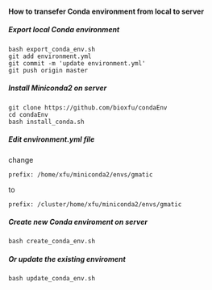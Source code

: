 #### How to transefer Conda environment from local to server
##### Export local Conda environment 
```
bash export_conda_env.sh
git add environment.yml
git commit -m 'update environment.yml'
git push origin master
```
##### Install Miniconda2 on server
```
git clone https://github.com/bioxfu/condaEnv
cd condaEnv
bash install_conda.sh 
```
##### Edit *environment.yml* file
change
```
prefix: /home/xfu/miniconda2/envs/gmatic
```
to
```
prefix: /cluster/home/xfu/miniconda2/envs/gmatic
```
##### Create new Conda enviroment on server
```
bash create_conda_env.sh
```
##### Or update the existing enviroment
```
bash update_conda_env.sh
```

